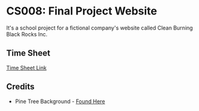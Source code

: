 # CS008: Final Project Website
It's a school project for a fictional company's website called Clean Burning Black Rocks Inc.

## Time Sheet
[Time Sheet Link](https://docs.google.com/spreadsheets/d/1EeuXSfniaX6gII4yZJM7PjW95x6B-a9IpHDbZeDXXkY/edit?usp=sharing)

## Credits
* Pine Tree Background - [Found Here](http://68.media.tumblr.com/df15037a09ea7ab950ee18e100d2247e/tumblr_or8o0sVRoJ1s0jbtpo1_1280.jpg)